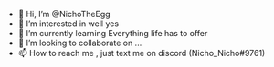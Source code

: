 - 👋 Hi, I’m @NichoTheEgg
- 👀 I’m interested in well yes
- 🌱 I’m currently learning Everything life has to offer
- 💞️ I’m looking to collaborate on ...
- 📫 How to reach me , just text me on discord (Nicho_Nicho#9761)

<!---
NichoTheEgg/NichoTheEgg is a ✨ special ✨ repository because its `README.md` (this file) appears on your GitHub profile.
You can click the Preview link to take a look at your changes.
--->
